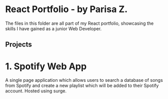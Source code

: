 # React Portfolio - by Parisa Z.

The files in this folder are all part of my React portfolio, showcasing the skills I have gained as a junior Web Developer.

## Projects

# 1. Spotify Web App

A single page application which allows users to search a database of songs from Spotify and create a new playlist which will be added to their Spotify account.
Hosted using surge.
